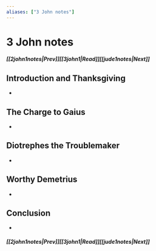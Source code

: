 ```yaml
---
aliases: ["3 John notes"]
---
```

# 3 John notes
##### <span class=arrow-left></span>[[2john1notes|Prev]]<span class=navigation-separator></span>[[3john1|Read]]<span class=navigation-separator></span>[[jude1notes|Next]]<span class=arrow-right></span>
## Introduction and Thanksgiving
- 
## The Charge to Gaius
- 
## Diotrephes the Troublemaker
- 
## Worthy Demetrius
- 
## Conclusion
- 
##### <span class=arrow-left></span>[[2john1notes|Prev]]<span class=navigation-separator></span>[[3john1|Read]]<span class=navigation-separator></span>[[jude1notes|Next]]<span class=arrow-right></span>